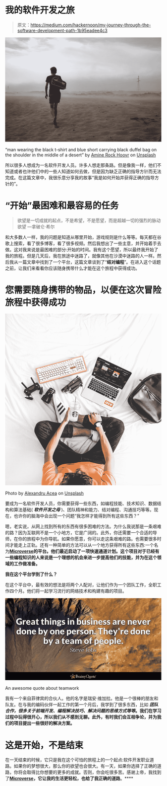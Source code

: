 # 我的软件开发之旅

> 原文：<https://medium.com/hackernoon/my-journey-through-the-software-development-path-1b95eadee4c3>

![](img/ab9c83e2557b45a26efd6fe750ae81f5.png)

“man wearing the black t-shirt and blue short carrying black duffel bag on the shoulder in the middle of a desert” by [Amine Rock Hoovr](https://unsplash.com/@hoovr01?utm_source=medium&utm_medium=referral) on [Unsplash](https://unsplash.com?utm_source=medium&utm_medium=referral)

所以很多人想成为一名软件开发人员。许多人想走那条路。但是像我一样，他们不知道或者也许他们中的一些人知道如何去做，但是因为缺乏正确的指导方针而无法完成。在这篇文章中，我很乐意分享我的故事“我是如何开始并获得正确的指导方针的”。

# “开始”最困难和最容易的任务

> 欲望是一切成就的起点，不是希望，不是愿望，而是超越一切的强烈的脉动欲望 —拿破仑·希尔

和大多数人一样，我的问题是知道从哪里开始，游戏规则是什么等等。每天都在谷歌上搜索，看了很多博客，看了很多视频。然后我想出了一些主意，并开始着手去做。这对我来说是最困难的部分:开始的时间。我有这个愿望，所以最终我开始了我的旅程。但是几天后，我在旅途中迷路了，就像其他在沙漠中迷路的人一样。然后我从一篇文章中找到了一个平台，这篇文章谈到了“**结对编程**”。在进入这个话题之前，让我们来看看你应该随身携带什么才能在这个旅程中获得成功。

# 您需要随身携带的物品，以便在这次冒险旅程中获得成功

![](img/402c03d868b0f00f7e6b6d8a6ce3bdc4.png)

Photo by [Alexandru Acea](https://unsplash.com/@alexacea?utm_source=medium&utm_medium=referral) on [Unsplash](https://unsplash.com?utm_source=medium&utm_medium=referral)

要成为一名软件开发人员，你需要获得一些东西，如编程技能、技术知识、数据结构和算法基础( ***软件开发之母*** )、团队精神和能力、结对编程、沟通技巧等等。现在，也许你的脑海中会出现一个问题“我怎样才能得到所有这些东西？”

嗯，老实说，从网上找到所有的东西有很多困难的方法。为什么我说那是一条艰难的路？因为互联网不是一个小地方，它是广阔的。此外，你还需要一个合适的导师，在你的旅程中为你导航。如果你愿意，你可以走这条艰难的路。也需要很多时间才能走上正轨。还有一种简单的方法可以从一个地方获得所有这些东西:一个名为[**Microverse**](https://www.microverse.org/)**的平台。他们最近启动了一项快速通道计划。这个项目对于已经有一些编程知识的人来说是一个理想的机会来进一步提高他们的技能，并为在这个领域的工作做准备。**

**我在这个平台学到了什么？**

在这个平台中，最有效的想法是将两个人配对，让他们作为一个团队工作，全职工作四个月。他们将一起学习流行的网络技术和构建有趣的项目。

![](img/15b843166ba843c7891c67321abc4994.png)

An awesome quote about teamwork

我有一个来自菲律宾的合伙人。他的名字是瑞安·维加拉。他是一个很棒的朋友和队友。在与我的编码伙伴一起工作的第一个月后，我学到了很多东西，比如 ***团队合作，很多关于前端开发、编程解决技巧、解决问题的思维方式等等*。我们在学习过程中玩得很开心，所以我们从不感到无聊。此外，有时我们会互相争论，并为我们的项目提出一些很好的解决方案。**

# 这是开始，不是结束

在一天结束的时候，它只是我在这个可怕的旅程上的一个起点:软件开发职业道路。如果你的梦想很大，那么你的欲望也会很大。有一天，如果你选择了正确的道路，你将会取得比你想要的更多的成就。否则，你会吃很多苦。感谢上帝，我找到了[**Microverse**](https://www.microverse.org)**，它让我的生活更轻松，也给了我正确的道路**。****